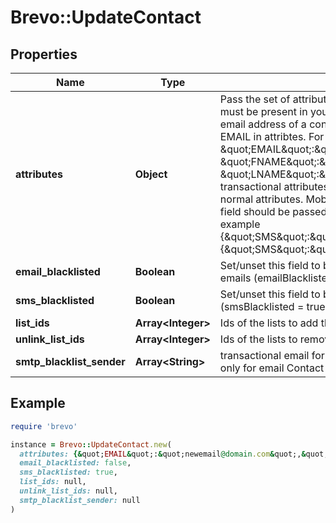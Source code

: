 # Brevo::UpdateContact

## Properties

| Name | Type | Description | Notes |
| ---- | ---- | ----------- | ----- |
| **attributes** | **Object** | Pass the set of attributes to be updated. These attributes must be present in your account. To update existing email address of a contact with the new one please pass EMAIL in attribtes. For example, &#x60;{ \&quot;EMAIL\&quot;:\&quot;newemail@domain.com\&quot;, \&quot;FNAME\&quot;:\&quot;Ellie\&quot;, \&quot;LNAME\&quot;:\&quot;Roger\&quot;}&#x60;. Keep in mind transactional attributes can be updated the same way as normal attributes. Mobile Number in \&quot;SMS\&quot; field should be passed with proper country code. For example {\&quot;SMS\&quot;:\&quot;+91xxxxxxxxxx\&quot;} or {\&quot;SMS\&quot;:\&quot;0091xxxxxxxxxx\&quot;} | [optional] |
| **email_blacklisted** | **Boolean** | Set/unset this field to blacklist/allow the contact for emails (emailBlacklisted &#x3D; true) | [optional] |
| **sms_blacklisted** | **Boolean** | Set/unset this field to blacklist/allow the contact for SMS (smsBlacklisted &#x3D; true) | [optional] |
| **list_ids** | **Array&lt;Integer&gt;** | Ids of the lists to add the contact to | [optional] |
| **unlink_list_ids** | **Array&lt;Integer&gt;** | Ids of the lists to remove the contact from | [optional] |
| **smtp_blacklist_sender** | **Array&lt;String&gt;** | transactional email forbidden sender for contact. Use only for email Contact | [optional] |

## Example

```ruby
require 'brevo'

instance = Brevo::UpdateContact.new(
  attributes: {&quot;EMAIL&quot;:&quot;newemail@domain.com&quot;,&quot;FNAME&quot;:&quot;Ellie&quot;,&quot;LNAME&quot;:&quot;Roger&quot;},
  email_blacklisted: false,
  sms_blacklisted: true,
  list_ids: null,
  unlink_list_ids: null,
  smtp_blacklist_sender: null
)
```

